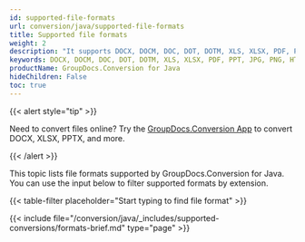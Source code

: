 ```yaml
---
id: supported-file-formats
url: conversion/java/supported-file-formats
title: Supported file formats
weight: 2
description: "It supports DOCX, DOCM, DOC, DOT, DOTM, XLS, XLSX, PDF, PPT, JPG, PNG, HTML, EML and many more"
keywords: DOCX, DOCM, DOC, DOT, DOTM, XLS, XLSX, PDF, PPT, JPG, PNG, HTML, EML
productName: GroupDocs.Conversion for Java
hideChildren: False
toc: true
---
```

{{< alert style="tip" >}}

Need to convert files online? Try the [GroupDocs.Conversion App](https://products.groupdocs.app/conversion/total) to convert DOCX, XLSX, PPTX, and more.

{{< /alert >}}

This topic lists file formats supported by GroupDocs.Conversion for Java. You can use the input below to filter supported formats by extension.

{{< table-filter placeholder="Start typing to find file format" >}}

{{< include file="/conversion/java/_includes/supported-conversions/formats-brief.md" type="page" >}}

